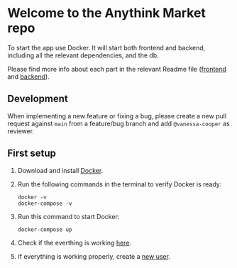 # Welcome to the Anythink Market repo

To start the app use Docker. It will start both frontend and backend, including all the relevant dependencies, and the db.

Please find more info about each part in the relevant Readme file ([frontend](frontend/readme.md) and [backend](backend/README.md)).

## Development

When implementing a new feature or fixing a bug, please create a new pull request against `main` from a feature/bug branch and add `@vanessa-cooper` as reviewer.

## First setup

1. Download and install [Docker](https://docs.docker.com/get-docker/).
2. Run the following commands in the terminal to verify Docker is ready:
   
    ```
    docker -v
    docker-compose -v
    ``` 

3. Run this command to start Docker:
   
   ```
   docker-compose up
   ```
   
4. Check if the everthing is working [here](http://localhost:3000/api/ping).
    
5. If everything is working properly, create a [new user](http://localhost:3001/register).